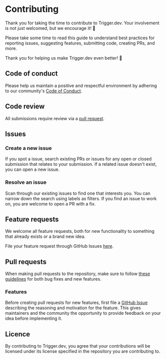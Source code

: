 # Contributing

Thank you for taking the time to contribute to Trigger.dev. Your involvement is not just welcomed, but we encourage it! 🚀

Please take some time to read this guide to understand best practices for reporting issues, suggesting features, submitting code, creating PRs, and more.

Thank you for helping us make Trigger.dev even better! 🤩

## Code of conduct

Please help us maintain a positive and respectful environment by adhering to our community's [Code of Conduct](./CODE_OF_CONDUCT.md).

## Code review

All submissions require review via a [pull request](https://docs.github.com/en/pull-requests/collaborating-with-pull-requests/proposing-changes-to-your-work-with-pull-requests/about-pull-requests).

## Issues

### Create a new issue
If you spot a issue, search existing PRs or issues for any open or closed submission that relates to your submission. If a related issue doesn't exist, you can open a new issue.

### Resolve an issue
Scan through our existing issues to find one that interests you. You can narrow down the search using labels as filters. If you find an issue to work on, you are welcome to open a PR with a fix.

## Feature requests

We welcome all feature requests, both for new functionality to something that already exists or a brand new idea.

File your feature request through GitHub Issues [here](https://github.com/triggerdotdev/issues/new?).

## Pull requests

When making pull requests to the repository, make sure to follow [these guidelines](https://github.com/triggerdotdev/CONTRIBUTING.md) for both bug fixes and new features.

### Features
Before creating pull requests for new features, first file a [GitHub Issue](https://github.com/triggerdotdev/issues/new?) describing the reasoning and motivation for the feature. This gives maintainers and the community the opportunity to provide feedback on your idea before implementing it.

## Licence
By contributing to Trigger.dev, you agree that your contributions will be licensed under its license specified in the repository you are contributing to.
